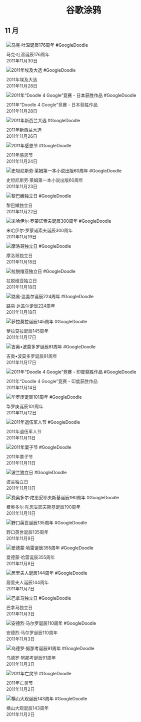 
<h1 align="center"> 谷歌涂鸦 </h1>




## 11 月

<div class="image">


<img src="https://lh3.googleusercontent.com/_cipoj6Dn2Y9ygAMgLgOgHNfLd7dlcYlSBBsPZ9UBlfDs0dVDZmHx9RZZNuqzniHK-reT0krb9EioW823SZDebHEvMJNlxv8h3XJJX1W=s660" alt="马克·吐温诞辰176周年 #GoogleDoodle" style="margin: 5px"/>
<div class="info" style="font-size: 14px; color:#333333; margin:5px"><div class="title">马克·吐温诞辰176周年</div><div class="date">2011年11月30日</div></div>

<img src="https://lh3.googleusercontent.com/gRQAxCGTQ_hsVYw86ub6zg4_o076rRx9qR6Aiwu0qU9-lI4-eZi0nn-RhWNUHe1_J3-T_Zut2LAE7TCoO8JCvaL6dmzTGyG52xo-J0Y=s660" alt="2011年埃及大选 #GoogleDoodle" style="margin: 5px"/>
<div class="info" style="font-size: 14px; color:#333333; margin:5px"><div class="title">2011年埃及大选</div><div class="date">2011年11月28日</div></div>

<img src="https://lh3.googleusercontent.com/f2ZOFOatM2jx9GB8V-YtP0NMSsloSdQAQ2KYFir5SUOByE8fH9OyYaK2fJovV5ycndcO2C5xTrBPRiyR2W43mSynQe2Vn01la_4e8_Y8kA=s660" alt="2011年“Doodle 4 Google”竞赛 - 日本获胜作品 #GoogleDoodle" style="margin: 5px"/>
<div class="info" style="font-size: 14px; color:#333333; margin:5px"><div class="title">2011年“Doodle 4 Google”竞赛 - 日本获胜作品</div><div class="date">2011年11月28日</div></div>

<img src="https://lh3.googleusercontent.com/Y60bAo7upjuwtDj-V0JnZ58KDfuK_HUdmYCm4d_WGlLCajlzGP6ST0XjFNJnPYBgs2i6_Bgb6Tk_MuIU-tkyajIajMyNLIn6aN_s-EQM=s660" alt="2011年新西兰大选 #GoogleDoodle" style="margin: 5px"/>
<div class="info" style="font-size: 14px; color:#333333; margin:5px"><div class="title">2011年新西兰大选</div><div class="date">2011年11月26日</div></div>

<img src="https://lh3.googleusercontent.com/wyxqlG83ccFkFPyieIPGn8xOVpmdzlF5UXNb_BPkqOra1Ryn6s8Xq7G3X1YX-mGtlvIIh0Csd8-oJ_BizHL7Otbz3eygnHdTXxF1VWw=s660" alt="2011年感恩节 #GoogleDoodle" style="margin: 5px"/>
<div class="info" style="font-size: 14px; color:#333333; margin:5px"><div class="title">2011年感恩节</div><div class="date">2011年11月24日</div></div>

<img src="https://lh3.googleusercontent.com/iPL4v4hlU5nrMZCUl87jq-UmFj7hpNTXxQgmLF1jqc8bZlqM3DQa08iYW1tuUB7vadpaDeMSUap8CpXtE5InQzgg0u3lfBfriVMCGkA=s660" alt="史坦尼斯劳·莱姆第一本小说出版60周年 #GoogleDoodle" style="margin: 5px"/>
<div class="info" style="font-size: 14px; color:#333333; margin:5px"><div class="title">史坦尼斯劳·莱姆第一本小说出版60周年</div><div class="date">2011年11月23日</div></div>

<img src="https://lh3.googleusercontent.com/3P83YdSXIQueE5HQ4uWfkh4A9sa__k0LgtuhrE1vdjK9GF7wnIrN3KnU7O8k2gRBv35TI_cNcmpr7JIqR0bGghxB7KdQS7dJv9LFT1c=s660" alt="黎巴嫩独立日 #GoogleDoodle" style="margin: 5px"/>
<div class="info" style="font-size: 14px; color:#333333; margin:5px"><div class="title">黎巴嫩独立日</div><div class="date">2011年11月22日</div></div>

<img src="https://lh3.googleusercontent.com/n2VHcZSih-tSvN3amQ5OORojVKRp5szoBSQb8v6ZNvk6i-RN9RtrfwUL1mRZnoOVlFP-kIZFkYCilL5QN1Hu8W2uyffUUVF2GdNqTbts=s660" alt="米哈伊尔·罗蒙诺索夫诞辰300周年 #GoogleDoodle" style="margin: 5px"/>
<div class="info" style="font-size: 14px; color:#333333; margin:5px"><div class="title">米哈伊尔·罗蒙诺索夫诞辰300周年</div><div class="date">2011年11月19日</div></div>

<img src="https://lh3.googleusercontent.com/0YJNCHFtQ-Ld8wWSkf9K71hKEdYVUx1MVoTYLjUwjcYv4Um4HwmYxy2i5UVk7y4qT9NhQ27V5sGKHkDnWTkxY0Flm1C9sYzALmbPeqr_=s660" alt="摩洛哥独立日 #GoogleDoodle" style="margin: 5px"/>
<div class="info" style="font-size: 14px; color:#333333; margin:5px"><div class="title">摩洛哥独立日</div><div class="date">2011年11月18日</div></div>

<img src="https://lh3.googleusercontent.com/l0J-hg7T05UZCQORRnSX5fFQO2GvKmTUQ4G34v05ZcMaKKJpEFCvITe40Werum1evZHyYyWdOt4s0v4JgXUCgkIgPIXls_riadZPPo7c=s660" alt="拉脱维亚独立日 #GoogleDoodle" style="margin: 5px"/>
<div class="info" style="font-size: 14px; color:#333333; margin:5px"><div class="title">拉脱维亚独立日</div><div class="date">2011年11月18日</div></div>

<img src="https://lh3.googleusercontent.com/CezD-mGLVuNcztN9UYAf_oQIicQrEadLOqxdwGzebf276rdurDHybngjgTl1Di03pCJFGwE1pW9rk4LWkZELf0phum_FDTKGi4H3wbJB=s660" alt="路易·达盖尔诞辰224周年 #GoogleDoodle" style="margin: 5px"/>
<div class="info" style="font-size: 14px; color:#333333; margin:5px"><div class="title">路易·达盖尔诞辰224周年</div><div class="date">2011年11月18日</div></div>

<img src="https://lh3.googleusercontent.com/mrjRwtdtSDuhd9WO7DBJuT_OkgQHcqIeo7X4IBqXKy4ZypelKMNWLs3HGsqfMuKr2GrWZxppK8A6LjepBTBEWV4gUaHTY3vNOl-5jNcIVw=s660" alt="萝拉莫拉诞辰145周年 #GoogleDoodle" style="margin: 5px"/>
<div class="info" style="font-size: 14px; color:#333333; margin:5px"><div class="title">萝拉莫拉诞辰145周年</div><div class="date">2011年11月17日</div></div>

<img src="https://lh3.googleusercontent.com/ICNT3dXHoXZUOvbzx1yihCSLjCdLSxWtawwrB3GupC7cOwAF2M0gsx3RmyViQ2WfXJ4o5xqdBSqheH8DjPa-ZKURhVKeDzRhiYf3cAk=s660" alt="吉奥•波莫多罗诞辰81周年 #GoogleDoodle" style="margin: 5px"/>
<div class="info" style="font-size: 14px; color:#333333; margin:5px"><div class="title">吉奥•波莫多罗诞辰81周年</div><div class="date">2011年11月17日</div></div>

<img src="https://lh3.googleusercontent.com/6D2qHoHw4988IgZ5-XTn1ifi6Oxkj62hXCSY4y1o8Z93FJNTYrkUDp3NHUuMMfI57FIt5fBJEg9RHKB5_uZvc_kkTw99zqqxx9NkvoDT=s660" alt="2011年“Doodle 4 Google”竞赛 - 印度获胜作品 #GoogleDoodle" style="margin: 5px"/>
<div class="info" style="font-size: 14px; color:#333333; margin:5px"><div class="title">2011年“Doodle 4 Google”竞赛 - 印度获胜作品</div><div class="date">2011年11月14日</div></div>

<img src="https://www.google.com/logos/2011/hua_luogeng-2011-hp.jpg" alt="华罗庚诞辰101周年 #GoogleDoodle" style="margin: 5px"/>
<div class="info" style="font-size: 14px; color:#333333; margin:5px"><div class="title">华罗庚诞辰101周年</div><div class="date">2011年11月12日</div></div>

<img src="https://lh3.googleusercontent.com/dBAcYVGe40U_ZTaSSfVhsIWnPqv2YLN2RX2YEQ8vnc_bOyu8ZEdtwbl_w_WRpdtbOnpvwZhqqxma99EuBVuPolvkD7BPnXS6gyvSbeL3=s660" alt="2011年退伍军人节 #GoogleDoodle" style="margin: 5px"/>
<div class="info" style="font-size: 14px; color:#333333; margin:5px"><div class="title">2011年退伍军人节</div><div class="date">2011年11月11日</div></div>

<img src="https://lh3.googleusercontent.com/SvGhDClzLw5HgvEZKk7a28mUc50lsCkkaSiYxI0BdQY7E06JJ30SbPmE6oqh_szs0TWt8bJJbpmqhdgjfAJOipB_Vrn68XpYu3z1pFH6=s660" alt="2011年栗子节 #GoogleDoodle" style="margin: 5px"/>
<div class="info" style="font-size: 14px; color:#333333; margin:5px"><div class="title">2011年栗子节</div><div class="date">2011年11月11日</div></div>

<img src="https://lh3.googleusercontent.com/t4-LaSKjUHoA59EL6yA94a4s780DN_tw9gqHAdjSWYl1nytxxRes_i0PLRFFfpm1TpidU9kO6ZAOitbFU0mkQpdNBeUkixgcQXLKxqEK=s660" alt="波兰独立日 #GoogleDoodle" style="margin: 5px"/>
<div class="info" style="font-size: 14px; color:#333333; margin:5px"><div class="title">波兰独立日</div><div class="date">2011年11月11日</div></div>

<img src="https://lh3.googleusercontent.com/47uU_O9zWEp6cegBTBhuURuv8VKJYOweuAXlSz9aIHGPY9hFYG16UtQwTjh0j02MJ74HHXGuriggMkrLhwmZO1ajzTRgHfczsY3INML_=s660" alt="费奥多尔·陀思妥耶夫斯基诞辰190周年 #GoogleDoodle" style="margin: 5px"/>
<div class="info" style="font-size: 14px; color:#333333; margin:5px"><div class="title">费奥多尔·陀思妥耶夫斯基诞辰190周年</div><div class="date">2011年11月11日</div></div>

<img src="https://lh3.googleusercontent.com/citZ3BCT-9B4kb8PgyON1kKdRmF2TdICIR2XG7vx4kEZtDW3bSuzLVqH2j9fht9prsTI_jTAY3G1PQk6nLNraVLm3Tapuh_F6m4kDvY=s660" alt="野口英世诞辰135周年 #GoogleDoodle" style="margin: 5px"/>
<div class="info" style="font-size: 14px; color:#333333; margin:5px"><div class="title">野口英世诞辰135周年</div><div class="date">2011年11月9日</div></div>

<img src="https://lh3.googleusercontent.com/iRjmakuvPpn7mOhs8ttk7bGoJ-Z1TKr1szN19xEFYt9cyhDTUzgEv7Hu96n_iV4oW-_sQRplXEp_oD3YD4vbHGiN0K5SGrltrJBBc0ho=s660" alt="爱德蒙·哈雷诞辰355周年 #GoogleDoodle" style="margin: 5px"/>
<div class="info" style="font-size: 14px; color:#333333; margin:5px"><div class="title">爱德蒙·哈雷诞辰355周年</div><div class="date">2011年11月8日</div></div>

<img src="https://lh3.googleusercontent.com/5WA3JkBX6HwOQ5QKpw4JtojcaP_T4DLimssfQnYloqcNZd0EuQnI0qxo7qfJEkY-HrwW1mNMJ7FwTexqMhVPCJC6yaHIhbjhXPhw2vy2=s660" alt="居里夫人诞辰144周年 #GoogleDoodle" style="margin: 5px"/>
<div class="info" style="font-size: 14px; color:#333333; margin:5px"><div class="title">居里夫人诞辰144周年</div><div class="date">2011年11月7日</div></div>

<img src="https://lh3.googleusercontent.com/uDzPzklLFTGbNmgexMPzqTfw5nxtUe36a_LtyZEuM-CApksxjWx2z7_HBHfzAY_xzGBf6x0XArCJ8lYYpiqvA3CGlzWSsFfP06Qpfvii=s660" alt="巴拿马独立日 #GoogleDoodle" style="margin: 5px"/>
<div class="info" style="font-size: 14px; color:#333333; margin:5px"><div class="title">巴拿马独立日</div><div class="date">2011年11月3日</div></div>

<img src="https://lh3.googleusercontent.com/i_kOhTd9yxYsUlum58RgLdB-lRtMxji5pq8_3hXTTirzFTknPtK-fqrD5E5VNzS5yIpMOfWGUFRvDFl1H_UsP9ism2psHgZaH36CunMl=s660" alt="安德烈·马尔罗诞辰110周年 #GoogleDoodle" style="margin: 5px"/>
<div class="info" style="font-size: 14px; color:#333333; margin:5px"><div class="title">安德烈·马尔罗诞辰110周年</div><div class="date">2011年11月3日</div></div>

<img src="https://lh3.googleusercontent.com/xgKI4dWcA0frh1NFPMhh0ZHTLi95ZAxk0HgtxEGdnmHMr5JnYP7aKkMybycZGUNykalYk6RRnE5uCwIAw60LsfUTjkCoWnQLV73hC3kpbg=s660" alt="乌德罗·努那考诞辰91周年 #GoogleDoodle" style="margin: 5px"/>
<div class="info" style="font-size: 14px; color:#333333; margin:5px"><div class="title">乌德罗·努那考诞辰91周年</div><div class="date">2011年11月3日</div></div>

<img src="https://lh3.googleusercontent.com/u2XYFtTbyF-pZkHXs7Z_DqPKJgM0hP3xgQGYTqzRhRJija32g8de2pvRMr73aP01dQ3D4C_N9FIfuTgXqnQ9hQ_R555NBrmUM7Fk9V0wWQ=s660" alt="2011年亡灵节 #GoogleDoodle" style="margin: 5px"/>
<div class="info" style="font-size: 14px; color:#333333; margin:5px"><div class="title">2011年亡灵节</div><div class="date">2011年11月2日</div></div>

<img src="https://lh3.googleusercontent.com/-oShUHO5UxOJHzMVotUOLHSlws1G0JLYr1KFEr-Y44LaXhsAdSd02vUvWsJUbQXMUEZ8rhC5KW1AuGgS04mLZL7whZVIuWcJcc6E7bky=s660" alt="横山大观诞辰143周年 #GoogleDoodle" style="margin: 5px"/>
<div class="info" style="font-size: 14px; color:#333333; margin:5px"><div class="title">横山大观诞辰143周年</div><div class="date">2011年11月2日</div></div>

</div>








